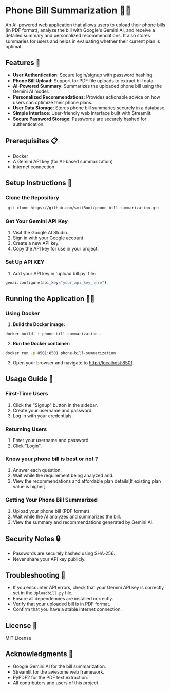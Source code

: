 
# Phone Bill Summarization  📱✨

An AI-powered web application that allows users to upload their phone bills (in PDF format), analyze the bill with Google's Gemini AI, and receive a detailed summary and personalized recommendations. It also stores summaries for users and helps in evaluating whether their current plan is optimal.

## Features 🌟
- **User Authentication**: Secure login/signup with password hashing.
- **Phone Bill Upload**: Support for PDF file uploads to extract bill data.
- **AI-Powered Summary**: Summarizes the uploaded phone bill using the Gemini AI model.
- **Personalized Recommendations**: Provides actionable advice on how users can optimize their phone plans.
- **User Data Storage**: Stores phone bill summaries securely in a database.
- **Simple Interface**: User-friendly web interface built with Streamlit.
- **Secure Password Storage**: Passwords are securely hashed for authentication.

## Prerequisites 📋
- Docker
- A Gemini API key (for AI-based summarization)
- Internet connection

## Setup Instructions 🚀

### Clone the Repository
```sh
 git clone https://github.com/smitRoot/phone-bill-summarization.git

```


### Get Your Gemini API Key
1. Visit the Google AI Studio.
2. Sign in with your Google account.
3. Create a new API key.
4. Copy the API key for use in your project.

### Set Up API KEY
1. Add your API key in 'upload bill.py' file:
```sh
genai.configure(api_key="your_api_key_here")
```

## Running the Application 🏃‍♂️


### Using Docker
1. **Build the Docker image:**
```sh
docker build -t phone-bill-summarization .
```
2. **Run the Docker container:**
```sh
docker run -p 8501:8501 phone-bill-summarization
```
3. Open your browser and navigate to [http://localhost:8501](http://localhost:8501).

## Usage Guide 📖

### First-Time Users
1. Click the "Signup" button in the sidebar.
2. Create your username and password.
3. Log in with your credentials.

### Returning Users
1. Enter your username and password.
2. Click "Login".

### Know your phone bill is best or not ?
1. Answer each question.
2. Wait while the requirement being analyzed and.
3. View the recommendations and affordable plan details[If existing plan value is higher].

### Getting Your Phone Bill Summarized
1. Upload your phone bill (PDF format).
2. Wait while the AI analyzes and summarizes the bill.
3. View the summary and recommendations generated by Gemini AI.

## Security Notes 🔒
- Passwords are securely hashed using SHA-256.
- Never share your API key publicly.

## Troubleshooting 🔧
- If you encounter API errors, check that your Gemini API key is correctly set in the `Uploadbill.py` file.
- Ensure all dependencies are installed correctly.
- Verify that your uploaded bill is in PDF format.
- Confirm that you have a stable internet connection.



## License 📄
MIT License

## Acknowledgments 👏
- Google Gemini AI for the bill summarization.
- Streamlit for the awesome web framework.
- PyPDF2 for the PDF text extraction.
- All contributors and users of this project.

